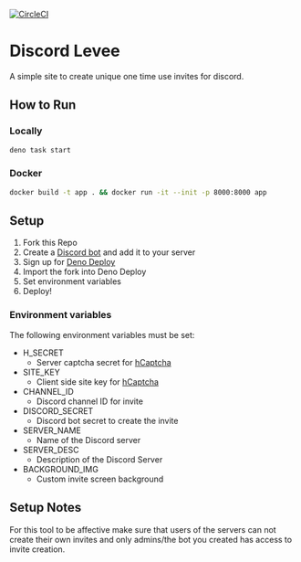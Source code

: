 [![CircleCI](https://circleci.com/gh/w3f/discrod-levee.svg?style=svg)](https://circleci.com/gh/w3f/discord-levee)

# Discord Levee

A simple site to create unique one time use invites for discord.

## How to Run

### Locally
```sh
deno task start
```

### Docker
```sh
docker build -t app . && docker run -it --init -p 8000:8000 app
```


## Setup

1. Fork this Repo
2. Create a [Discord bot](https://discord.com/developers/applications) and add it to your server
3. Sign up for [Deno Deploy](https://deno.com/deploy)
4. Import the fork into Deno Deploy
5. Set environment variables
6. Deploy!

### Environment variables

The following environment variables must be set:

* H_SECRET
  * Server captcha secret for [hCaptcha](https://www.hcaptcha.com/)
* SITE_KEY
  * Client side site key for [hCaptcha](https://www.hcaptcha.com/)
* CHANNEL_ID
  * Discord channel ID for invite
* DISCORD_SECRET
  * Discord bot secret to create the invite
* SERVER_NAME
  * Name of the Discord server
* SERVER_DESC
  * Description of the Discord Server
* BACKGROUND_IMG
  * Custom invite screen background

## Setup Notes

For this tool to be affective make sure that users of the servers can not create their own invites and only admins/the bot you created has access to invite creation.